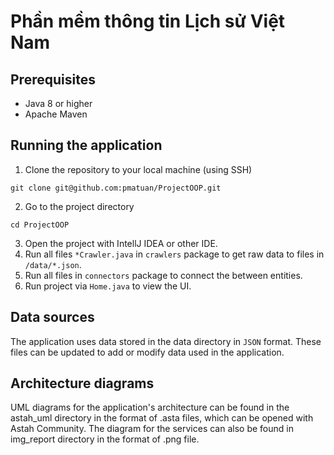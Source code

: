 # Phần mềm thông tin Lịch sử Việt Nam
## Prerequisites
- Java 8 or higher
- Apache Maven

## Running the application
1. Clone the repository to your local machine (using SSH)
```shell
git clone git@github.com:pmatuan/ProjectOOP.git
```

2. Go to the project directory
```shell
cd ProjectOOP
```
3. Open the project with IntellJ IDEA or other IDE.
4. Run all files `*Crawler.java` in `crawlers` package to get raw data to files in `/data/*.json`. 
5. Run all files in `connectors` package to connect the between entities.
6. Run project via `Home.java` to view the UI.

## Data sources
The application uses data stored in the data directory in `JSON` format. These files can be updated to add or modify data used in the application.

## Architecture diagrams
UML diagrams for the application's architecture can be found in the astah_uml directory in the format of .asta files, which can be opened with Astah Community. The diagram for the services can also be found in img_report directory in the format of .png file.
